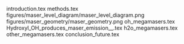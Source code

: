 introduction.tex
methods.tex
figures/maser_level_diagram/maser_level_diagram.png
figures/maser_geometry/maser_geometry.png
oh_megamasers.tex
Hydroxyl_OH_produces_maser_emission__.tex
h2o_megamasers.tex
other_megamasers.tex
conclusion_future.tex
